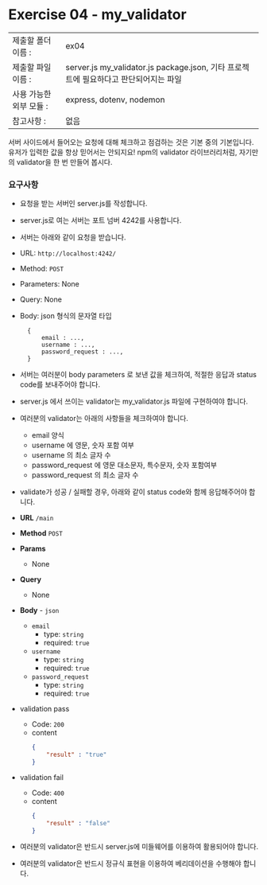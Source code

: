 # Exercise 04 - my_validator

|                      |                                         |
| :--------------------| --------------------------------------- |
|   제출할 폴더 이름 :     |  ex04                                   |
|   제출할 파일 이름 :     | server.js 	my_validator.js package.json, 기타 프로젝트에 필요하다고 판단되어지는 파일 |
|   사용 가능한 외부 모듈 : |  express, dotenv,  nodemon			  |
|   참고사항 :           |  없음                                     |


서버 사이드에서 들어오는 요청에 대해 체크하고 점검하는 것은 기본 중의 기본입니다. 유저가 입력한 값을 항상 믿어서는 안되지요!
npm의 validator 라이브러리처럼, 자기만의 validator을 한 번 만들어 봅시다.


### 요구사항


- 요청을 받는 서버인 server.js를 작성합니다.
- server.js로 여는 서버는 포트 넘버 4242를 사용합니다.
- 서버는 아래와 같이 요청을 받습니다.

- URL: `http://localhost:4242/`
- Method: `POST`
- Parameters: None
- Query: None
- Body: json 형식의 문자열 타입
  ```
	{
		email : ...,
		username : ...,
		password_request : ...,
	}
  ```

- 서버는 여러분이 body parameters 로 보낸 값을 체크하여, 적절한 응답과 status code를 보내주어야 합니다.
- server.js 에서 쓰이는 validator는 my_validator.js 파일에 구현하여야 합니다.
- 여러분의 validator는 아래의 사항들을 체크하여야 합니다.
	- email 양식
	- username 에 영문, 숫자 포함 여부
	- username 의 최소 글자 수
	- password_request 에 영문 대소문자, 특수문자, 숫자 포함여부
	- password_request 의 최소 글자 수
- validate가 성공 / 실패할 경우, 아래와 같이 status code와 함께 응답해주어야 합니다.

- **URL**
  `/main`
- **Method**
  `POST`
- **Params**
  - None
- **Query**
  - None
- **Body** - `json`
  - `email`
    - type: `string`
    - required: `true`
  - `username`
    - type: `string`
    - required: `true`
  - `password_request`
    - type: `string`
    - required: `true`
- validation pass
  - Code: `200`
  - content
    ```json
    {
		"result" : "true"
    }
    ```
- validation fail
  - Code: `400`
  - content
    ```json
    {
		"result" : "false"
    }
    ```
	
- 여러분의 validator은 반드시 server.js에 미들웨어를 이용하여 활용되어야 합니다.
- 여러분의 validator은 반드시 정규식 표현을 이용하여 베리데이션을 수행해야 합니다.

